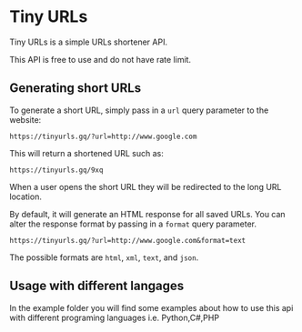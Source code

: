 # Tiny URLs

Tiny URLs is a simple URLs shortener API.

This API is free to use and do not have rate limit.

## Generating short URLs

To generate a short URL, simply pass in a `url` query parameter to the website:

    https://tinyurls.gq/?url=http://www.google.com

This will return a shortened URL such as:

    https://tinyurls.gq/9xq

When a user opens the short URL they will be redirected to the long URL location.

By default, it will generate an HTML response for all saved URLs.
You can alter the response format by passing in a `format` query parameter.

    https://tinyurls.gq/?url=http://www.google.com&format=text

The possible formats are `html`, `xml`, `text`, and `json`.

## Usage with different langages

In the example folder you will find some examples about how to use this api with
different programing languages i.e. Python,C#,PHP
